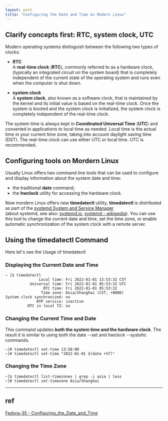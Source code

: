 ```yaml
---
layout: post
title: "Configuring the Date and Time on Modern Linux"
---
```


## Clarify concepts first: RTC, system clock, UTC

Modern operating systems distinguish between the following two types of clocks:  
- **RTC**  
A **real-time clock** (**RTC**), commonly referred to as a hardware clock, (typically an integrated circuit on the system board) 
that is completely independent of the current state of the operating system and runs even when the computer is shut down.

- **system clock**  
A **system clock**, also known as a software clock, that is maintained by the kernel and its initial value is based on the real-time 
clock. Once the system is booted and the system clock is initialized, the system clock is completely independent of the real-time clock.


The system time is always kept in **Coordinated Universal Time** (**UTC**) and converted in applications to local time as needed. Local time 
is the actual time in your current time zone, taking into account daylight saving time (DST). The real-time clock can use either UTC 
or local time. UTC is recommended.

## Configuring tools on Mordern Linux

Usually Linux offers two command line tools that can be used to configure and display information about the system date and time:  
- the traditional **date** command;
- the **hwclock** utility for accessing the hardware clock.

Now mordern Linux offers new **timedatectl** utility, **timedatectl** is distributed as part of the [systemd System and Service Manager](https://www.freedesktop.org/wiki/Software/systemd/)  
(about systemd, see also: [systemd.io](https://systemd.io/), [systemd - wikipedia](https://en.wikipedia.org/wiki/Systemd)). You can use this 
tool to change the current date and time, set the time zone, or enable automatic synchronization of the system clock with a remote server.

## Using the timedatectl Command
Here let's see the Usage of timedatectl

### Displaying the Current Date and Time
```
~ ]$ timedatectl 
               Local time: Fri 2022-01-01 13:53:32 CST
           Universal time: Fri 2022-01-01 05:53:32 UTC
                 RTC time: Fri 2022-01-01 05:53:32
                Time zone: Asia/Shanghai (CST, +0800)
System clock synchronized: no
              NTP service: inactive
          RTC in local TZ: no
```

### Changing the Current Time and Date
This command updates **both the system time and the hardware clock**. The result it is similar to using both the date --set and hwclock --systohc commands.  
```
~]# timedatectl set-time 13:58:00
~]# timedatectl set-time "2022-01-01 $(date +%T)"
```

### Changing the Time Zone
```
~]$ timedatectl list-timezones | grep -i asia | less
~]# timedatectl set-timezone Asia/Shanghai
```

---
## ref
[Fedora-35 - Configuring_the_Date_and_Time](https://docs.fedoraproject.org/en-US/fedora/f35/system-administrators-guide/basic-system-configuration/Configuring_the_Date_and_Time/)

